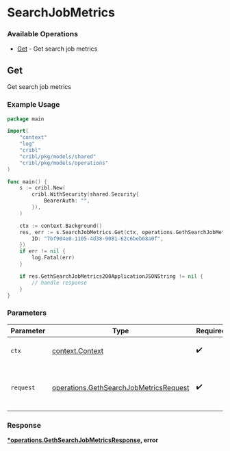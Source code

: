 # SearchJobMetrics

### Available Operations

* [Get](#get) - Get search job metrics

## Get

Get search job metrics

### Example Usage

```go
package main

import(
	"context"
	"log"
	"cribl"
	"cribl/pkg/models/shared"
	"cribl/pkg/models/operations"
)

func main() {
    s := cribl.New(
        cribl.WithSecurity(shared.Security{
            BearerAuth: "",
        }),
    )

    ctx := context.Background()
    res, err := s.SearchJobMetrics.Get(ctx, operations.GethSearchJobMetricsRequest{
        ID: "7bf904e0-1105-4d38-9081-62c6beb68a0f",
    })
    if err != nil {
        log.Fatal(err)
    }

    if res.GethSearchJobMetrics200ApplicationJSONString != nil {
        // handle response
    }
}
```

### Parameters

| Parameter                                                                                        | Type                                                                                             | Required                                                                                         | Description                                                                                      |
| ------------------------------------------------------------------------------------------------ | ------------------------------------------------------------------------------------------------ | ------------------------------------------------------------------------------------------------ | ------------------------------------------------------------------------------------------------ |
| `ctx`                                                                                            | [context.Context](https://pkg.go.dev/context#Context)                                            | :heavy_check_mark:                                                                               | The context to use for the request.                                                              |
| `request`                                                                                        | [operations.GethSearchJobMetricsRequest](../../models/operations/gethsearchjobmetricsrequest.md) | :heavy_check_mark:                                                                               | The request object to use for the request.                                                       |


### Response

**[*operations.GethSearchJobMetricsResponse](../../models/operations/gethsearchjobmetricsresponse.md), error**

